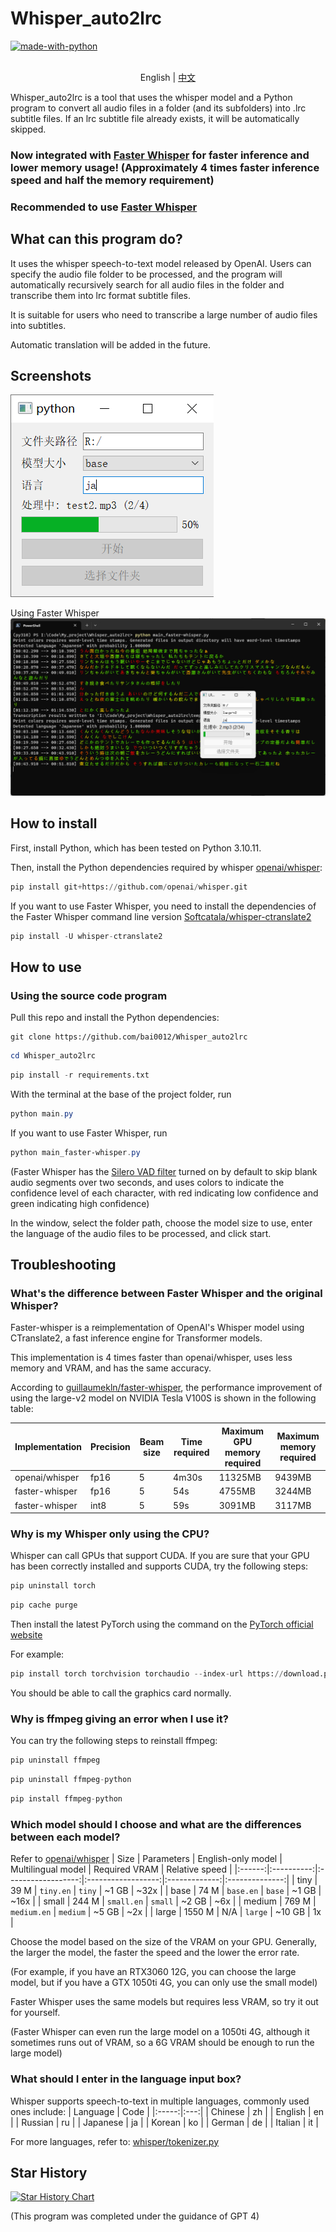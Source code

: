 # Whisper_auto2lrc

[![made-with-python](https://img.shields.io/badge/Made%20with-Python-1f425f.svg)](https://www.python.org/)

<p align="center">
    <br> English | <a href="README-CN.md">中文</a>


Whisper_auto2lrc is a tool that uses the whisper model and a Python program to convert all audio files in a folder (and its subfolders) into .lrc subtitle files. If an lrc subtitle file already exists, it will be automatically skipped.

### Now integrated with [Faster Whisper](https://github.com/guillaumekln/faster-whisper) for faster inference and lower memory usage! (Approximately 4 times faster inference speed and half the memory requirement)

### Recommended to use [Faster Whisper](https://github.com/guillaumekln/faster-whisper)

## What can this program do?

It uses the whisper speech-to-text model released by OpenAI. Users can specify the audio file folder to be processed, and the program will automatically recursively search for all audio files in the folder and transcribe them into lrc format subtitle files.

It is suitable for users who need to transcribe a large number of audio files into subtitles.

Automatic translation will be added in the future.

## Screenshots
![](https://raw.githubusercontent.com/bai0012/Whisper_auto2lrc/main/demo2.0.png)

Using Faster Whisper
![](https://raw.githubusercontent.com/bai0012/Whisper_auto2lrc/main/demo2.0_1.png)

## How to install

First, install Python, which has been tested on Python 3.10.11.

Then, install the Python dependencies required by whisper [openai/whisper](https://github.com/openai/whisper#setup):

```python
pip install git+https://github.com/openai/whisper.git 
```

If you want to use Faster Whisper, you need to install the dependencies of the Faster Whisper command line version [Softcatala/whisper-ctranslate2](https://github.com/Softcatala/whisper-ctranslate2#installation)
```python
pip install -U whisper-ctranslate2
```

## How to use

### Using the source code program

Pull this repo and install the Python dependencies:

```git
git clone https://github.com/bai0012/Whisper_auto2lrc
```

```Powershell
cd Whisper_auto2lrc
```

```python
pip install -r requirements.txt 
```

With the terminal at the base of the project folder, run

```Powershell
python main.py
```

If you want to use Faster Whisper, run

```Powershell
python main_faster-whisper.py
```
(Faster Whisper has the [Silero VAD filter](https://github.com/snakers4/silero-vad) turned on by default to skip blank audio segments over two seconds, and uses colors to indicate the confidence level of each character, with red indicating low confidence and green indicating high confidence)

In the window, select the folder path, choose the model size to use, enter the language of the audio files to be processed, and click start.

## Troubleshooting

### What's the difference between Faster Whisper and the original Whisper?

Faster-whisper is a reimplementation of OpenAI's Whisper model using CTranslate2, a fast inference engine for Transformer models.

This implementation is 4 times faster than openai/whisper, uses less memory and VRAM, and has the same accuracy.

According to [guillaumekln/faster-whisper](https://github.com/guillaumekln/faster-whisper#benchmark), the performance improvement of using the large-v2 model on NVIDIA Tesla V100S is shown in the following table:

| Implementation | Precision | Beam size | Time required | Maximum GPU memory required | Maximum memory required |
| --- | --- | --- | --- | --- | --- |
| openai/whisper | fp16 | 5 | 4m30s | 11325MB | 9439MB |
| faster-whisper | fp16 | 5 | 54s | 4755MB | 3244MB |
| faster-whisper | int8 | 5 | 59s | 3091MB | 3117MB |

### Why is my Whisper only using the CPU?

Whisper can call GPUs that support CUDA. If you are sure that your GPU has been correctly installed and supports CUDA, try the following steps:

```python 
pip uninstall torch
```

```python 
pip cache purge
```
Then install the latest PyTorch using the command on the [PyTorch official website](https://pytorch.org/get-started/locally/)

For example:
```python
pip install torch torchvision torchaudio --index-url https://download.pytorch.org/whl/cu118
```

You should be able to call the graphics card normally.

### Why is ffmpeg giving an error when I use it?

You can try the following steps to reinstall ffmpeg:

```python
pip uninstall ffmpeg
```

```python 
pip uninstall ffmpeg-python
```

```python
pip install ffmpeg-python
```

### Which model should I choose and what are the differences between each model?

Refer to [openai/whisper](https://github.com/openai/whisper#available-models-and-languages)
|  Size  | Parameters | English-only model | Multilingual model | Required VRAM | Relative speed |
|:------:|:----------:|:------------------:|:------------------:|:-------------:|:--------------:|
|  tiny  |    39 M    |     `tiny.en`      |       `tiny`       |     ~1 GB     |      ~32x      |
|  base  |    74 M    |     `base.en`      |       `base`       |     ~1 GB     |      ~16x      |
| small  |   244 M    |     `small.en`     |      `small`       |     ~2 GB     |      ~6x       |
| medium |   769 M    |    `medium.en`     |      `medium`      |     ~5 GB     |      ~2x       |
| large  |   1550 M   |        N/A         |      `large`       |    ~10 GB     |       1x       |

Choose the model based on the size of the VRAM on your GPU. Generally, the larger the model, the faster the speed and the lower the error rate.

(For example, if you have an RTX3060 12G, you can choose the large model, but if you have a GTX 1050ti 4G, you can only use the small model)

Faster Whisper uses the same models but requires less VRAM, so try it out for yourself.

(Faster Whisper can even run the large model on a 1050ti 4G, although it sometimes runs out of VRAM, so a 6G VRAM should be enough to run the large model)

### What should I enter in the language input box?

Whisper supports speech-to-text in multiple languages, commonly used ones include:
|  Language  | Code |
|:-----:|:---:|
|  Chinese  | zh |
|  English  | en |
|  Russian  | ru |
|  Japanese  | ja |
|  Korean  | ko |
|  German  | de |
|  Italian  | it |

For more languages, refer to: [whisper/tokenizer.py](https://github.com/openai/whisper/blob/main/whisper/tokenizer.py)

## Star History

[![Star History Chart](https://api.star-history.com/svg?repos=bai0012/Whisper_auto2lrc&type=Date)](https://star-history.com/#bai0012/Whisper_auto2lrc&Date)

(This program was completed under the guidance of GPT 4)
